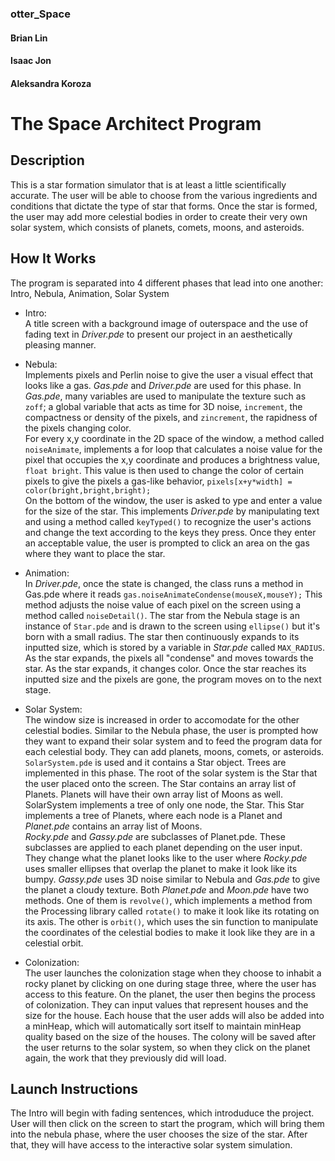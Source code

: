 ### otter_Space
#### Brian Lin
#### Isaac Jon
#### Aleksandra Koroza

# The Space Architect Program 

## Description
This is a star formation simulator that is at least a little scientifically accurate. The user will be able to choose from the various ingredients and conditions that dictate the type of star that forms. Once the star is formed, the user may add more celestial bodies in order to create their very own solar system, which consists of planets, comets, moons, and asteroids.

## How It Works
The program is separated into 4 different phases that lead into one another: Intro, Nebula, Animation, Solar System
- Intro:<br/> 
A title screen with a background image of outerspace and the use of fading text in *Driver.pde* to present our project in an aesthetically pleasing manner.

- Nebula:<br/>
Implements pixels and Perlin noise to give the user a visual effect that looks like a gas. *Gas.pde* and *Driver.pde* are used for this phase. In *Gas.pde*, many variables are used to manipulate the texture such as `zoff`; a global variable that acts as time for 3D noise, `increment`, the compactness or density of the pixels, and `zincrement`, the rapidness of the pixels changing color.<br/> For every x,y coordinate in the 2D space of the window, a method called `noiseAnimate`, implements a for loop that calculates a noise value for the pixel that occupies the x,y coordinate and produces a brightness value, `float bright`. This value is then used to change the color of certain pixels to give the pixels a gas-like behavior, `pixels[x+y*width] = color(bright,bright,bright);`<br/> On the bottom of the window, the user is asked to ype and enter a value for the size of the star. This implements *Driver.pde* by manipulating text and using a method called `keyTyped()` to recognize the user's actions and change the text according to the keys they press. Once they enter an acceptable value, the user is prompted to click an area on the gas where they want to place the star. 

- Animation:<br/>
In *Driver.pde*, once the state is changed, the class runs a method in Gas.pde where it reads `gas.noiseAnimateCondense(mouseX,mouseY);` This method adjusts the noise value of each pixel on the screen using a method called `noiseDetail()`. The star from the Nebula stage is an instance of `Star.pde` and is drawn to the screen using `ellipse()` but it's born with a small radius. The star then continuously expands to its inputted size, which is stored by a variable in *Star.pde* called `MAX_RADIUS`. As the star expands, the pixels all "condense" and moves towards the star. As the star expands, it changes color. Once the star reaches its inputted size and the pixels are gone, the program moves on to the next stage. 

- Solar System:<br/>
The window size is increased in order to accomodate for the other celestial bodies. Similar to the Nebula phase, the user is prompted how they want to expand their solar system and to feed the program data for each celestial body. They can add planets, moons, comets, or asteroids. `SolarSystem.pde` is used and it contains a Star object. Trees are implemented in this phase. The root of the solar system is the Star that the user placed onto the screen. The Star contains an array list of Planets. Planets will have their own array list of Moons as well. SolarSystem implements a tree of only one node, the Star. This Star implements a tree of Planets, where each node is a Planet and *Planet.pde* contains an array list of Moons.<br/> *Rocky.pde* and *Gassy.pde* are subclasses of Planet.pde. These subclasses are applied to each planet depending on the user input. They change what the planet looks like to the user where *Rocky.pde* uses smaller ellipses that overlap the planet to make it look like its bumpy. *Gassy.pde* uses 3D noise similar to Nebula and *Gas.pde* to give the planet a cloudy texture. Both *Planet.pde* and *Moon.pde* have two methods. One of them is `revolve()`, which implements a method from the Processing library called `rotate()` to make it look like its rotating on its axis. The other is `orbit()`, which uses the sin function to manipulate the coordinates of the celestial bodies to make it look like they are in a celestial orbit. 

- Colonization:<br/>
The user launches the colonization stage when they choose to inhabit a rocky planet by clicking on one during stage three, where the user has access to this feature. On the planet, the user then begins the process of colonization. They can input values that represent houses and the size for the house. Each house that the user adds will also be added into a minHeap, which will automatically sort itself to maintain minHeap quality based on the size of the houses. The colony will be saved after the user returns to the solar system, so when they click on the planet again, the work that they previously did will load.   

## Launch Instructions 
The Intro will begin with fading sentences, which introduduce the project. User will then click on the screen to start the program, which will bring them into the nebula phase, where the user chooses the size of the star. After that, they will have access to the interactive solar system simulation. 

